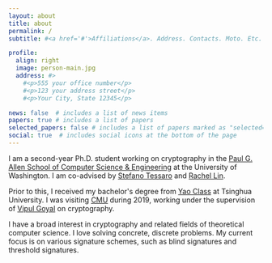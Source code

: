 ```yaml
---
layout: about
title: about
permalink: /
subtitle: #<a href='#'>Affiliations</a>. Address. Contacts. Moto. Etc.

profile:
  align: right
  image: person-main.jpg
  address: #>
    #<p>555 your office number</p>
    #<p>123 your address street</p>
    #<p>Your City, State 12345</p>

news: false  # includes a list of news items
papers: true # includes a list of papers
selected_papers: false # includes a list of papers marked as "selected={true}"
social: true  # includes social icons at the bottom of the page
---
```


I am a second-year Ph.D. student working on cryptography in the [Paul G. Allen School of Computer Science & Engineering](https://www.cs.washington.edu/) at the University of Washington. I am co-advised by [Stefano Tessaro](https://homes.cs.washington.edu/~tessaro/) and [Rachel Lin](homes.cs.washington.edu/~rachel/).

Prior to this, I received my bachelor's degree from [Yao Class](https://iiis.tsinghua.edu.cn/en/yaoclass/) at Tsinghua University. I was visiting [CMU](https://www.cs.cmu.edu/) during 2019, working under the supervision of [Vipul Goyal](https://www.cs.cmu.edu/~goyal/) on cryptography.

I have a broad interest in cryptography and related fields of theoretical computer science. I love solving concrete, discrete problems. My current focus is on various signature schemes, such as blind signatures and threshold signatures.
